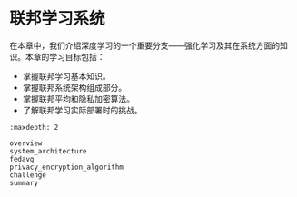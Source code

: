 # 联邦学习系统

在本章中，我们介绍深度学习的一个重要分支——强化学习及其在系统方面的知识。本章的学习目标包括：

- 掌握联邦学习基本知识。
- 掌握联邦系统架构组成部分。
- 掌握联邦平均和隐私加密算法。
- 了解联邦学习实际部署时的挑战。

```toc
:maxdepth: 2

overview
system_architecture
fedavg
privacy_encryption_algorithm
challenge
summary
```
